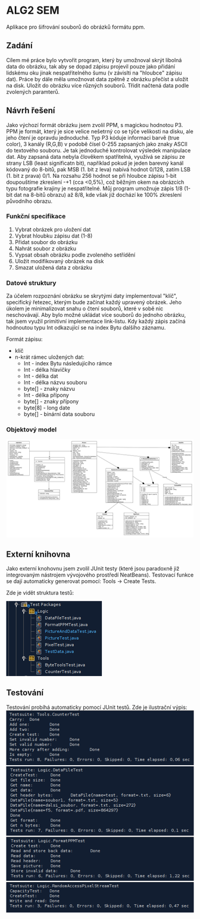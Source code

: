 # ALG2 SEM

Aplikace pro šifrování souborů do obrázků formátu ppm.

## Zadání
Cílem mé práce bylo vytvořit program, který by umožnoval skrýt libolná data do obrázku, tak aby se dopad zápisu projevil pouze jako přidání lidskému oku jinak nespatřitelného šumu (v závislti na "hloubce" zápisu dat).
Práce by dále měla umožnovat data zpětně z obrázku přečíst a uložit na disk. Uložit do obrázku více různých souborů. Třídit načtená data podle zvolených paramterů.

## Návrh řešení
Jako výchozí formát obrázku jsem zvolil PPM, s magickou hodnotou P3. 
PPM je formát, který je sice velice nešetrný co se týče velikosti na disku, ale jeho čtení je opravdu jednoduché. 
Typ P3 kóduje informaci barvě (true color), 3 kanály (R,G,B) v podobě čísel 0-255 zapsaných jako znaky ASCII do textového souboru. 
Je tak jednoduché kontrolovat výsledek manipulace dat.
Aby zapsaná data nebyla člověkem spatřitelná, využívá se zápisu ze strany LSB (least significatn bit), například pokud je jeden barevný kanál kódovaný do 8-bitů, pak MSB (1. bit z leva) nabívá hodnot 0/128, zatím LSB (1. bit z prava) 0/1. 
Na rozsahu 256 hodnot se při hloubce zápisu 1-bit doupouštíme zkreslení -+1 (cca <0,5%), což běžným okem na obrázcích typu fotografie krajiny je nespatřitelné. 
Můj program umožnuje zápis 1/8 (1-bit dat na 8-bitů obrazu) až 8/8, kde však již dochází ke 100% zkreslení původního obrazu.

### Funkční specifikace
1. Vybrat obrázek pro uložení dat
1. Vybrat hloubku zápisu dat (1-8)
1. Přidat soubor do obrázku
1. Nahrát soubor z obrázku
1. Vypsat obsah obrázku podle zvoleného setřídění
1. Uložit modifikovaný obrázek na disk
1. Smazat uložená data z obrázku

### Datové struktury

Za účelem rozpoznání obrázku se skrytými daty implementoval "klíč", specifický řetezec, kterým bude začínat každý upravený obrázek. Jeho úkolem je minimalizovat snahu o čtení souborů, které v sobě nic neschovávají.
Aby bylo možné ukládat více souborů do jednoho obrázku, tak jsem využil primitivní implementace link-listu. Kdy každý zápis začíná hodnoutou typu Int odkazující se na index Bytu dalšího záznamu.

Formát zápisu:
 - klíč
 - n-krát rámec uložených dat:
 	- Int - index Bytu následujícího rámce
	- Int - délka hlavičky
	- Int - délka dat
	- Int - délka názvu souboru
	- byte[] - znaky názvu
	- Int - délka přípony
	- byte[] - znaky přípony
	- byte[8] - long date
	- byte[] - binární data souboru

### Objektový model

![Class diagram](/assets/images/class_diagram.png)

## Externí knihovna

Jako externí knohovnu jsem zvolil JUnit testy (které jsou paradoxně již integrovaným nástrojem vývojového prostředí NeatBeans).
Testovací funkce se dají automaticky generovat pomocí: Tools -> Create Tests.

Zde je vidět struktura testů:

![JUnit tests](/assets/images/JUnit_tests.png)

## Testování
Testování probíhá automaticky pomocí JUnit testů. Zde je ilustrační výpis:![JUnit tests](/assets/images/CounterTest.png)
![JUnit tests](/assets/images/DataFileTest.png)
![JUnit tests](/assets/images/FormatPPM_test.png)
![JUnit tests](/assets/images/RA_test.png)

